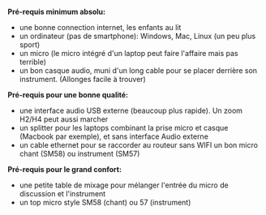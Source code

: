 **Pré-requis minimum absolu:**
  * une bonne connection internet, les enfants au lit
  * un ordinateur (pas de smartphone): Windows, Mac, Linux (un peu plus sport) 
  * un micro (le micro intégré d'un laptop peut faire l'affaire mais pas terrible)
  * un bon casque audio, muni d'un long cable pour se placer derrière son instrument. (Allonges facile à trouver)

**Pré-requis pour une bonne qualité:**
  * une interface audio USB externe (beaucoup plus rapide).  Un zoom H2/H4 peut aussi marcher
  * un splitter pour les laptops combinant la prise micro et casque (Macbook par exemple), et sans interface Audio externe
  * un cable ethernet pour se raccorder au routeur sans WIFI un bon micro chant (SM58) ou instrument (SM57)

**Pré-requis pour le grand confort:**
  * une petite table de mixage pour mélanger l'entrée du micro de discussion et l'instrument
  * un top micro style SM58 (chant) ou 57 (instrument)
